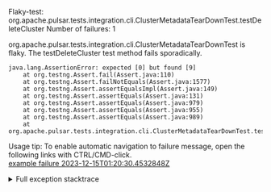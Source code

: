         
Flaky-test: org.apache.pulsar.tests.integration.cli.ClusterMetadataTearDownTest.testDeleteCluster
Number of failures: 1

org.apache.pulsar.tests.integration.cli.ClusterMetadataTearDownTest is flaky. The testDeleteCluster test method fails sporadically.

```
java.lang.AssertionError: expected [0] but found [9]
	at org.testng.Assert.fail(Assert.java:110)
	at org.testng.Assert.failNotEquals(Assert.java:1577)
	at org.testng.Assert.assertEqualsImpl(Assert.java:149)
	at org.testng.Assert.assertEquals(Assert.java:131)
	at org.testng.Assert.assertEquals(Assert.java:979)
	at org.testng.Assert.assertEquals(Assert.java:955)
	at org.testng.Assert.assertEquals(Assert.java:989)
	at org.apache.pulsar.tests.integration.cli.ClusterMetadataTearDownTest.testDeleteCluster(ClusterMetadataTearDownTest.java:199)
```

Usage tip: To enable automatic navigation to failure message, open the following links with CTRL/CMD-click.  
[example failure 2023-12-15T01:20:30.4532848Z](https://github.com/apache/pulsar/actions/runs/7216412753/job/19663108860#step:12:4940)  


<details>
<summary>Full exception stacktrace</summary>
<code><pre>
java.lang.AssertionError: expected [0] but found [9]
	at org.testng.Assert.fail(Assert.java:110)
	at org.testng.Assert.failNotEquals(Assert.java:1577)
	at org.testng.Assert.assertEqualsImpl(Assert.java:149)
	at org.testng.Assert.assertEquals(Assert.java:131)
	at org.testng.Assert.assertEquals(Assert.java:979)
	at org.testng.Assert.assertEquals(Assert.java:955)
	at org.testng.Assert.assertEquals(Assert.java:989)
	at org.apache.pulsar.tests.integration.cli.ClusterMetadataTearDownTest.testDeleteCluster(ClusterMetadataTearDownTest.java:199)
	at java.base/jdk.internal.reflect.NativeMethodAccessorImpl.invoke0(Native Method)
	at java.base/jdk.internal.reflect.NativeMethodAccessorImpl.invoke(NativeMethodAccessorImpl.java:77)
	at java.base/jdk.internal.reflect.DelegatingMethodAccessorImpl.invoke(DelegatingMethodAccessorImpl.java:43)
	at java.base/java.lang.reflect.Method.invoke(Method.java:568)
	at org.testng.internal.invokers.MethodInvocationHelper.invokeMethod(MethodInvocationHelper.java:139)
	at org.testng.internal.invokers.InvokeMethodRunnable.runOne(InvokeMethodRunnable.java:47)
	at org.testng.internal.invokers.InvokeMethodRunnable.call(InvokeMethodRunnable.java:76)
	at org.testng.internal.invokers.InvokeMethodRunnable.call(InvokeMethodRunnable.java:11)
	at java.base/java.util.concurrent.FutureTask.run(FutureTask.java:264)
	at java.base/java.util.concurrent.ThreadPoolExecutor.runWorker(ThreadPoolExecutor.java:1136)
	at java.base/java.util.concurrent.ThreadPoolExecutor$Worker.run(ThreadPoolExecutor.java:635)
	at java.base/java.lang.Thread.run(Thread.java:840)

</pre></code>
</details>

